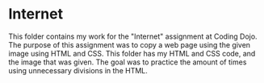 # Internet
This folder contains my work for the "Internet" assignment at Coding Dojo. The purpose of this assignment was to copy a web page using the given image using HTML and CSS. This folder has my HTML and CSS code, and the image that was given. The goal was to practice the amount of times using unnecessary divisions in the HTML.